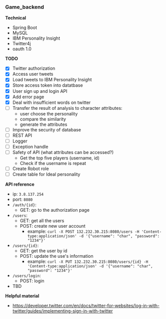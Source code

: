 ### Game_backend

**Technical**
- Spring Boot
- MySQL
- IBM Personality Insight
- Twitter4j
- oauth 1.0

**TODO**
- [x] Twitter authorization
- [x] Access user tweets
- [x] Load tweets to IBM Personality Insight
- [x] Store access token into datatbase
- [x] User sign up and login API
- [x] Add error page
- [x] Deal with insufficient words on twitter
- [ ] Transfer the result of analysis to character attributes:
	- user choose the personality
	- compare the similarity
	- generate the attributes
- [ ] Improve the security of database
- [ ] REST API
- [ ] Logger
- [ ] Exception handle
- [ ] Safety of API (what attributes can be accessed?)
	- Get the top five players (username, id)
	- Check if the username is repeat
- [ ] Create Robot role
- [ ] Create table for Ideal personality

**API reference**
- ip: `3.8.137.254`
- port: `8080`
- `/auth/{id}`:
	- GET: go to the authorization page
- `/users`:
	- GET: get all the users
	- POST: create new user account
		- example: `curl -X POST 132.232.30.215:8080/users -H 'Content-type:application/json' -d '{"username": "char", "password": "1234"}'`
- `/users/{id}`:
	- GET: get the user by id
	- POST: update the use's information
		- example: `curl -X PUT 132.232.30.215:8080/users/{id} -H 'Content-type:application/json' -d '{"username": "char", "password": "1234"}'`
- `/users/login`:
	- POST: login
- TBD

**Helpful material**
- https://developer.twitter.com/en/docs/twitter-for-websites/log-in-with-twitter/guides/implementing-sign-in-with-twitter

